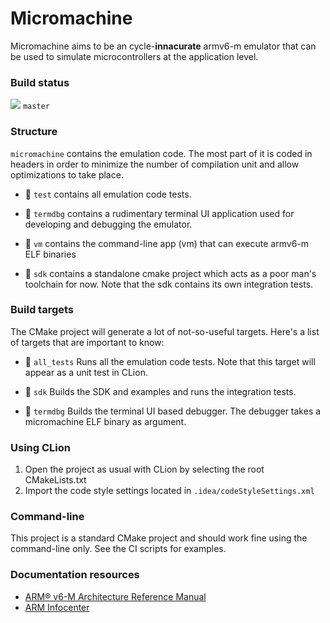# Micromachine

Micromachine aims to be an cycle-**innacurate** armv6-m emulator that can be used to simulate
microcontrollers at the application level.


### Build status

![](https://github.com/flavioroth/micromachine/workflows/MicroMachine%20CI/badge.svg?branch=master) `master`



### Structure

`micromachine` contains the emulation code. The most part of it is coded in headers
 in order to minimize the number of compilation unit and allow optimizations to take place.

* :file_folder: `test` contains all emulation code tests.

* :file_folder: `termdbg` contains a rudimentary terminal UI application used for
developing and debugging the emulator.

* :file_folder: `vm` contains the command-line app (vm) that can execute armv6-m ELF binaries

* :file_folder: `sdk` contains a standalone cmake project which acts as a poor man's
toolchain for now. Note that the sdk contains its own integration tests.

### Build targets

The CMake project will generate a lot of not-so-useful targets. Here's a list of targets that are important to know:

* :hammer: `all_tests` Runs all the emulation code tests. Note that this target will appear as a unit test in CLion.

* :hammer: `sdk` Builds the SDK and examples and runs the integration tests.

* :hammer: `termdbg` Builds the terminal UI based debugger. The debugger takes a micromachine ELF binary as argument.


### Using CLion

1) Open the project as usual with CLion by selecting the root CMakeLists.txt
1) Import the code style settings located in `.idea/codeStyleSettings.xml`

### Command-line

This project is a standard CMake project and should work fine using the command-line only.
See the CI scripts for examples.


### Documentation resources

* [ARM® v6-M Architecture Reference Manual](https://static.docs.arm.com/ddi0419/d/DDI0419D_armv6m_arm.pdf)
* [ARM Infocenter](http://infocenter.arm.com/help/index.jsp)





